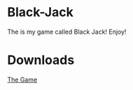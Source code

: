 # Black-Jack
The is my game called Black Jack! Enjoy!


# Downloads

[The Game](https://drive.google.com/file/d/1RuNLKcVz04MzsSY73xqVzNIFaE1Ypw4A/view?usp=sharing)
